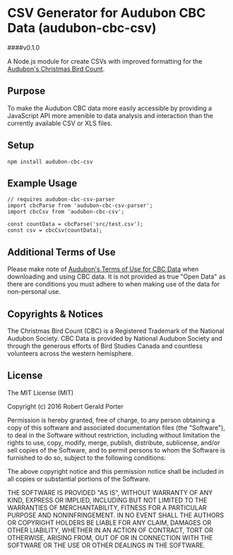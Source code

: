 # CSV Generator for Audubon CBC Data (audubon-cbc-csv)
####v0.1.0

A Node.js module for create CSVs with improved formatting for the [Audubon's Christmas Bird Count](http://netapp.audubon.org/CBCObservation/).

## Purpose

To make the Audubon CBC data more easily accessible by providing a JavaScript API more amenible to data analysis and interaction than the currently available CSV or XLS files.

## Setup

```
npm install audubon-cbc-csv
```

## Example Usage

```
// requires audubon-cbc-csv-parser
import cbcParse from 'audubon-cbc-csv-parser';
import cbcCsv from 'audubon-cbc-csv';

const countData = cbcParse('src/test.csv');
const csv = cbcCsv(countData);
```

## Additional Terms of Use

Please make note of [Audubon's Terms of Use for CBC Data](http://www.audubon.org/content/policy-regarding-use-christmas-bird-count-data) when downloading and using CBC data. It is not provided as true "Open Data" as there are conditions you must adhere to when making use of the data for non-personal use.

## Copyrights & Notices

The Christmas Bird Count (CBC) is a Registered Trademark of the National Audubon Society. CBC Data is provided by National Audubon Society and through the generous efforts of Bird Studies Canada and countless volunteers across the western hemisphere.

## License

The MIT License (MIT)

Copyright (c) 2016 Robert Gerald Porter

Permission is hereby granted, free of charge, to any person obtaining a copy
of this software and associated documentation files (the "Software"), to deal
in the Software without restriction, including without limitation the rights
to use, copy, modify, merge, publish, distribute, sublicense, and/or sell
copies of the Software, and to permit persons to whom the Software is
furnished to do so, subject to the following conditions:

The above copyright notice and this permission notice shall be included in
all copies or substantial portions of the Software.

THE SOFTWARE IS PROVIDED "AS IS", WITHOUT WARRANTY OF ANY KIND, EXPRESS OR
IMPLIED, INCLUDING BUT NOT LIMITED TO THE WARRANTIES OF MERCHANTABILITY,
FITNESS FOR A PARTICULAR PURPOSE AND NONINFRINGEMENT. IN NO EVENT SHALL THE
AUTHORS OR COPYRIGHT HOLDERS BE LIABLE FOR ANY CLAIM, DAMAGES OR OTHER
LIABILITY, WHETHER IN AN ACTION OF CONTRACT, TORT OR OTHERWISE, ARISING FROM,
OUT OF OR IN CONNECTION WITH THE SOFTWARE OR THE USE OR OTHER DEALINGS IN
THE SOFTWARE.
